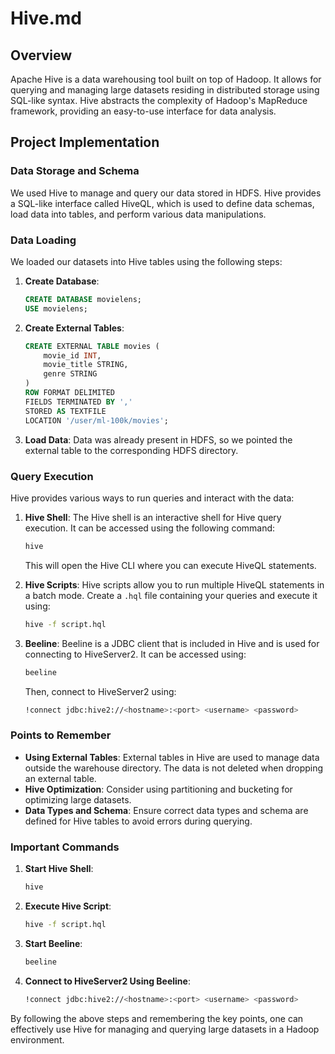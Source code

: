 # Hive.md

## Overview

Apache Hive is a data warehousing tool built on top of Hadoop. It allows for querying and managing large datasets residing in distributed storage using SQL-like syntax. Hive abstracts the complexity of Hadoop's MapReduce framework, providing an easy-to-use interface for data analysis.

## Project Implementation

### Data Storage and Schema

We used Hive to manage and query our data stored in HDFS. Hive provides a SQL-like interface called HiveQL, which is used to define data schemas, load data into tables, and perform various data manipulations.

### Data Loading

We loaded our datasets into Hive tables using the following steps:

1. **Create Database**: 
   ```sql
   CREATE DATABASE movielens;
   USE movielens;
   ```

2. **Create External Tables**: 
   ```sql
   CREATE EXTERNAL TABLE movies (
       movie_id INT,
       movie_title STRING,
       genre STRING
   )
   ROW FORMAT DELIMITED
   FIELDS TERMINATED BY ','
   STORED AS TEXTFILE
   LOCATION '/user/ml-100k/movies';
   ```

3. **Load Data**: 
   Data was already present in HDFS, so we pointed the external table to the corresponding HDFS directory.

### Query Execution

Hive provides various ways to run queries and interact with the data:

1. **Hive Shell**: 
   The Hive shell is an interactive shell for Hive query execution. It can be accessed using the following command:
   ```bash
   hive
   ```
   This will open the Hive CLI where you can execute HiveQL statements.

2. **Hive Scripts**: 
   Hive scripts allow you to run multiple HiveQL statements in a batch mode. Create a `.hql` file containing your queries and execute it using:
   ```bash
   hive -f script.hql
   ```

3. **Beeline**: 
   Beeline is a JDBC client that is included in Hive and is used for connecting to HiveServer2. It can be accessed using:
   ```bash
   beeline
   ```
   Then, connect to HiveServer2 using:
   ```bash
   !connect jdbc:hive2://<hostname>:<port> <username> <password>
   ```

### Points to Remember

- **Using External Tables**: External tables in Hive are used to manage data outside the warehouse directory. The data is not deleted when dropping an external table.
- **Hive Optimization**: Consider using partitioning and bucketing for optimizing large datasets.
- **Data Types and Schema**: Ensure correct data types and schema are defined for Hive tables to avoid errors during querying.

### Important Commands

1. **Start Hive Shell**:
   ```bash
   hive
   ```

2. **Execute Hive Script**:
   ```bash
   hive -f script.hql
   ```

3. **Start Beeline**:
   ```bash
   beeline
   ```

4. **Connect to HiveServer2 Using Beeline**:
   ```bash
   !connect jdbc:hive2://<hostname>:<port> <username> <password>
   ```

By following the above steps and remembering the key points, one can effectively use Hive for managing and querying large datasets in a Hadoop environment.
